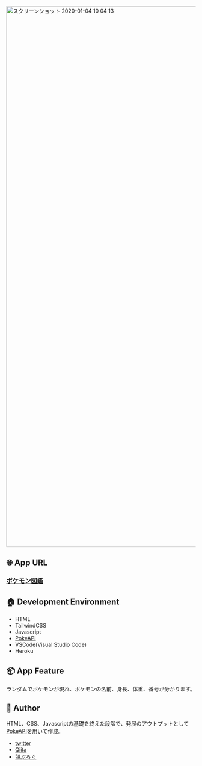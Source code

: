 <img width="1438" alt="スクリーンショット 2020-01-04 10 04 13" src="https://user-images.githubusercontent.com/50798936/71757490-af2d8b80-2ed9-11ea-99c2-bedb23cd3066.png">

## :globe_with_meridians:  App URL

### [ポケモン図鑑](https://pokezukan-tagawa.herokuapp.com/)

## :house:  Development Environment

- HTML
- TailwindCSS
- Javascript
- [PokeAPI](https://pokeapi.co/)
- VSCode(Visual Studio Code)
- Heroku

## :package:  App Feature

ランダムでポケモンが現れ、ポケモンの名前、身長、体重、番号が分かります。

## :eyes:  Author

HTML、CSS、Javascriptの基礎を終えた段階で、発展のアウトプットとして[PokeAPI](https://pokeapi.co/)を用いて作成。  

- [twitter](https://twitter.com/wafuwafu13_)
- [Qiita](https://qiita.com/wafuwafu13)
- [競ぷろぐ](https://kyoupurog.hatenablog.com/)
